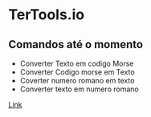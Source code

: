 # TerTools.io


## Comandos até o momento

* Converter Texto em codigo Morse
* Converter Codigo morse em Texto
* Coverter numero romano em texto
* Converter texto em numero romano

[Link](https://kazuto-neves.github.io//TerTools.io/)